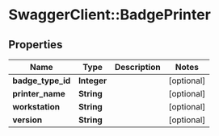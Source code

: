# SwaggerClient::BadgePrinter

## Properties
Name | Type | Description | Notes
------------ | ------------- | ------------- | -------------
**badge_type_id** | **Integer** |  | [optional] 
**printer_name** | **String** |  | [optional] 
**workstation** | **String** |  | [optional] 
**version** | **String** |  | [optional] 


